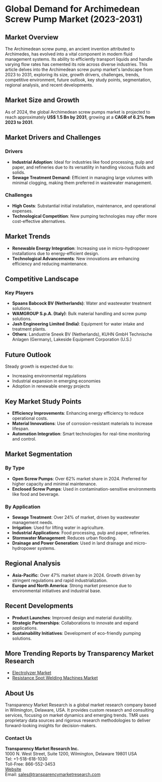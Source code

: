 # Global Demand for Archimedean Screw Pump Market (2023-2031)

## Market Overview

The Archimedean screw pump, an ancient invention attributed to Archimedes, has evolved into a vital component in modern fluid management systems. Its ability to efficiently transport liquids and handle varying flow rates has cemented its role across diverse industries. This article delves into the Archimedean screw pump market's landscape from 2023 to 2031, exploring its size, growth drivers, challenges, trends, competitive environment, future outlook, key study points, segmentation, regional analysis, and recent developments.

## Market Size and Growth

As of 2024, the global Archimedean screw pumps market is projected to reach approximately **US$ 1.5 Bn by 2031**, growing at a **CAGR of 6.2% from 2023 to 2031**.

## Market Drivers and Challenges

### Drivers
- **Industrial Adoption**: Ideal for industries like food processing, pulp and paper, and refineries due to its versatility in handling viscous fluids and solids.
- **Sewage Treatment Demand**: Efficient in managing large volumes with minimal clogging, making them preferred in wastewater management.

### Challenges
- **High Costs**: Substantial initial installation, maintenance, and operational expenses.
- **Technological Competition**: New pumping technologies may offer more cost-effective alternatives.

## Market Trends

- **Renewable Energy Integration**: Increasing use in micro-hydropower installations due to energy-efficient design.
- **Technological Advancements**: New innovations are enhancing efficiency and reducing maintenance.

## Competitive Landscape

### Key Players
- **Spaans Babcock BV (Netherlands)**: Water and wastewater treatment solutions.
- **WAMGROUP S.p.A. (Italy)**: Bulk material handling and screw pump solutions.
- **Jash Engineering Limited (India)**: Equipment for water intake and treatment plants.
- **Others**: Landustrie Sneek BV (Netherlands), KUHN GmbH Technische Anlagen (Germany), Lakeside Equipment Corporation (U.S.)

## Future Outlook

Steady growth is expected due to:
- Increasing environmental regulations
- Industrial expansion in emerging economies
- Adoption in renewable energy projects

## Key Market Study Points

- **Efficiency Improvements**: Enhancing energy efficiency to reduce operational costs.
- **Material Innovations**: Use of corrosion-resistant materials to increase lifespan.
- **Automation Integration**: Smart technologies for real-time monitoring and control.

## Market Segmentation

### By Type
- **Open Screw Pumps**: Over 62% market share in 2024. Preferred for higher capacity and minimal maintenance.
- **Enclosed Screw Pumps**: Used in contamination-sensitive environments like food and beverage.

### By Application
- **Sewage Treatment**: Over 24% of market, driven by wastewater management needs.
- **Irrigation**: Used for lifting water in agriculture.
- **Industrial Applications**: Food processing, pulp and paper, refineries.
- **Stormwater Management**: Reduces urban flooding.
- **Drainage and Power Generation**: Used in land drainage and micro-hydropower systems.

## Regional Analysis

- **Asia-Pacific**: Over 47% market share in 2024. Growth driven by stringent regulations and rapid industrialization.
- **Europe and North America**: Strong market presence due to environmental initiatives and industrial base.

## Recent Developments

- **Product Launches**: Improved design and material durability.
- **Strategic Partnerships**: Collaborations to innovate and expand applications.
- **Sustainability Initiatives**: Development of eco-friendly pumping solutions.

## More Trending Reports by Transparency Market Research

- [Electrolyzer Market](https://www.transparencymarketresearch.com/electrolyzer-market.html)
- [Resistance Spot Welding Machines Market](https://www.transparencymarketresearch.com/resistance-spot-welding-machines-market.html)

## About Us

Transparency Market Research is a global market research company based in Wilmington, Delaware, USA. It provides custom research and consulting services, focusing on market dynamics and emerging trends. TMR uses proprietary data sources and rigorous research methodologies to deliver forward-looking insights for decision-makers.

### Contact Us

**Transparency Market Research Inc.**  
1000 N. West Street, Suite 1200, Wilmington, Delaware 19801 USA  
Tel: +1-518-618-1030  
Toll-Free: 866-552-3453  
[Website](https://www.transparencymarketresearch.com)  
Email: sales@transparencymarketresearch.com
